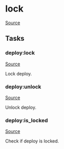 <!-- DO NOT EDIT THIS FILE! -->
<!-- Instead edit recipe/deploy/lock.php -->
<!-- Then run bin/docgen -->

# lock

[Source](/recipe/deploy/lock.php)





## Tasks

### deploy:lock
[Source](https://github.com/deployphp/deployer/blob/master/recipe/deploy/lock.php#L7)

Lock deploy.




### deploy:unlock
[Source](https://github.com/deployphp/deployer/blob/master/recipe/deploy/lock.php#L19)

Unlock deploy.




### deploy:is_locked
[Source](https://github.com/deployphp/deployer/blob/master/recipe/deploy/lock.php#L24)

Check if deploy is locked.




